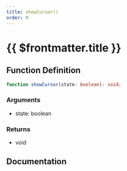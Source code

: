 ```yaml
---
title: showCursor()
order: 0
---
```


# {{ $frontmatter.title }}

<!--@include: ./showCursor_partial_header.md-->

## Function Definition

```ts
function showCursor(state: boolean): void;
```

### Arguments

* state: boolean

### Returns

* void

## Documentation

<!--@include: ./showCursor_partial_footer.md-->
